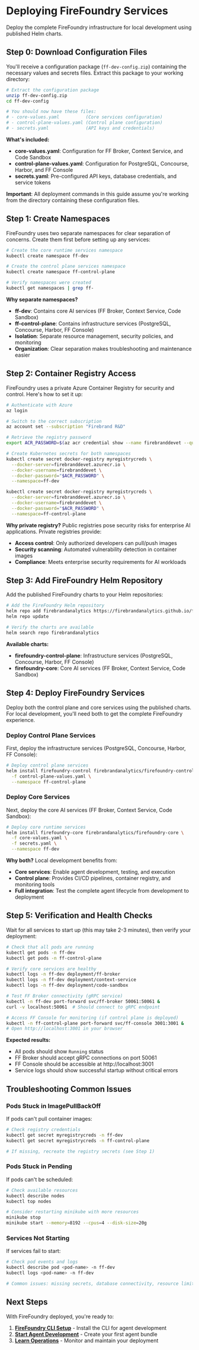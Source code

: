 # Deploying FireFoundry Services

Deploy the complete FireFoundry infrastructure for local development using published Helm charts.

## Step 0: Download Configuration Files

You'll receive a configuration package (`ff-dev-config.zip`) containing the necessary values and secrets files. Extract this package to your working directory:

```bash
# Extract the configuration package
unzip ff-dev-config.zip
cd ff-dev-config

# You should now have these files:
# - core-values.yaml          (Core services configuration)
# - control-plane-values.yaml (Control plane configuration)
# - secrets.yaml              (API keys and credentials)
```

**What's included:**

- **core-values.yaml**: Configuration for FF Broker, Context Service, and Code Sandbox
- **control-plane-values.yaml**: Configuration for PostgreSQL, Concourse, Harbor, and FF Console
- **secrets.yaml**: Pre-configured API keys, database credentials, and service tokens

**Important**: All deployment commands in this guide assume you're working from the directory containing these configuration files.

## Step 1: Create Namespaces

FireFoundry uses two separate namespaces for clear separation of concerns. Create them first before setting up any services:

```bash
# Create the core runtime services namespace
kubectl create namespace ff-dev

# Create the control plane services namespace
kubectl create namespace ff-control-plane

# Verify namespaces were created
kubectl get namespaces | grep ff-
```

**Why separate namespaces?**

- **ff-dev**: Contains core AI services (FF Broker, Context Service, Code Sandbox)
- **ff-control-plane**: Contains infrastructure services (PostgreSQL, Concourse, Harbor, FF Console)
- **Isolation**: Separate resource management, security policies, and monitoring
- **Organization**: Clear separation makes troubleshooting and maintenance easier

## Step 2: Container Registry Access

FireFoundry uses a private Azure Container Registry for security and control. Here's how to set it up:

```bash
# Authenticate with Azure
az login

# Switch to the correct subscription
az account set --subscription "Firebrand R&D"

# Retrieve the registry password
export ACR_PASSWORD=$(az acr credential show --name firebranddevet --query "passwords[0].value" -o tsv)

# Create Kubernetes secrets for both namespaces
kubectl create secret docker-registry myregistrycreds \
  --docker-server=firebranddevet.azurecr.io \
  --docker-username=firebranddevet \
  --docker-password="$ACR_PASSWORD" \
  --namespace=ff-dev

kubectl create secret docker-registry myregistrycreds \
  --docker-server=firebranddevet.azurecr.io \
  --docker-username=firebranddevet \
  --docker-password="$ACR_PASSWORD" \
  --namespace=ff-control-plane
```

**Why private registry?** Public registries pose security risks for enterprise AI applications. Private registries provide:

- **Access control**: Only authorized developers can pull/push images
- **Security scanning**: Automated vulnerability detection in container images
- **Compliance**: Meets enterprise security requirements for AI workloads

## Step 3: Add FireFoundry Helm Repository

Add the published FireFoundry charts to your Helm repositories:

```bash
# Add the FireFoundry Helm repository
helm repo add firebrandanalytics https://firebrandanalytics.github.io/ff_infra
helm repo update

# Verify the charts are available
helm search repo firebrandanalytics
```

**Available charts:**

- **firefoundry-control-plane**: Infrastructure services (PostgreSQL, Concourse, Harbor, FF Console)
- **firefoundry-core**: Core AI services (FF Broker, Context Service, Code Sandbox)

## Step 4: Deploy FireFoundry Services

Deploy both the control plane and core services using the published charts. For local development, you'll need both to get the complete FireFoundry experience.

### Deploy Control Plane Services

First, deploy the infrastructure services (PostgreSQL, Concourse, Harbor, FF Console):

```bash
# Deploy control plane services
helm install firefoundry-control firebrandanalytics/firefoundry-control-plane \
  -f control-plane-values.yaml \
  --namespace ff-control-plane
```

### Deploy Core Services

Next, deploy the core AI services (FF Broker, Context Service, Code Sandbox):

```bash
# Deploy core runtime services
helm install firefoundry-core firebrandanalytics/firefoundry-core \
  -f core-values.yaml \
  -f secrets.yaml \
  --namespace ff-dev
```

**Why both?** Local development benefits from:

- **Core services**: Enable agent development, testing, and execution
- **Control plane**: Provides CI/CD pipelines, container registry, and monitoring tools
- **Full integration**: Test the complete agent lifecycle from development to deployment

## Step 5: Verification and Health Checks

Wait for all services to start up (this may take 2-3 minutes), then verify your deployment:

```bash
# Check that all pods are running
kubectl get pods -n ff-dev
kubectl get pods -n ff-control-plane

# Verify core services are healthy
kubectl logs -n ff-dev deployment/ff-broker
kubectl logs -n ff-dev deployment/context-service
kubectl logs -n ff-dev deployment/code-sandbox

# Test FF Broker connectivity (gRPC service)
kubectl -n ff-dev port-forward svc/ff-broker 50061:50061 &
curl -v localhost:50061  # Should connect to gRPC endpoint

# Access FF Console for monitoring (if control plane is deployed)
kubectl -n ff-control-plane port-forward svc/ff-console 3001:3001 &
# Open http://localhost:3001 in your browser
```

**Expected results:**

- All pods should show `Running` status
- FF Broker should accept gRPC connections on port 50061
- FF Console should be accessible at http://localhost:3001
- Service logs should show successful startup without critical errors

## Troubleshooting Common Issues

### Pods Stuck in ImagePullBackOff

If pods can't pull container images:

```bash
# Check registry credentials
kubectl get secret myregistrycreds -n ff-dev
kubectl get secret myregistrycreds -n ff-control-plane

# If missing, recreate the registry secrets (see Step 1)
```

### Pods Stuck in Pending

If pods can't be scheduled:

```bash
# Check available resources
kubectl describe nodes
kubectl top nodes

# Consider restarting minikube with more resources
minikube stop
minikube start --memory=8192 --cpus=4 --disk-size=20g
```

### Services Not Starting

If services fail to start:

```bash
# Check pod events and logs
kubectl describe pod <pod-name> -n ff-dev
kubectl logs <pod-name> -n ff-dev

# Common issues: missing secrets, database connectivity, resource limits
```

## Next Steps

With FireFoundry deployed, you're ready to:

1. **[FireFoundry CLI Setup](05-ff-cli-setup.md)** - Install the CLI for agent development
2. **[Start Agent Development](06-agent-development.md)** - Create your first agent bundle
3. **[Learn Operations](07-operations.md)** - Monitor and maintain your deployment
